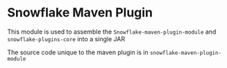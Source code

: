 # Snowflake Maven Plugin

This module is used to assemble the `Snowflake-maven-plugin-module` and `snowflake-plugins-core` into a single JAR

The source code unique to the maven plugin is in `snowflake-maven-plugin-module`